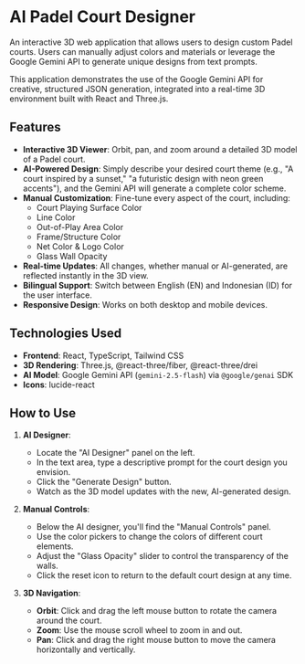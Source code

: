 # AI Padel Court Designer

An interactive 3D web application that allows users to design custom Padel courts. Users can manually adjust colors and materials or leverage the Google Gemini API to generate unique designs from text prompts.

This application demonstrates the use of the Google Gemini API for creative, structured JSON generation, integrated into a real-time 3D environment built with React and Three.js.

## Features

-   **Interactive 3D Viewer**: Orbit, pan, and zoom around a detailed 3D model of a Padel court.
-   **AI-Powered Design**: Simply describe your desired court theme (e.g., "A court inspired by a sunset," "a futuristic design with neon green accents"), and the Gemini API will generate a complete color scheme.
-   **Manual Customization**: Fine-tune every aspect of the court, including:
    -   Court Playing Surface Color
    -   Line Color
    -   Out-of-Play Area Color
    -   Frame/Structure Color
    -   Net Color & Logo Color
    -   Glass Wall Opacity
-   **Real-time Updates**: All changes, whether manual or AI-generated, are reflected instantly in the 3D view.
-   **Bilingual Support**: Switch between English (EN) and Indonesian (ID) for the user interface.
-   **Responsive Design**: Works on both desktop and mobile devices.

## Technologies Used

-   **Frontend**: React, TypeScript, Tailwind CSS
-   **3D Rendering**: Three.js, @react-three/fiber, @react-three/drei
-   **AI Model**: Google Gemini API (`gemini-2.5-flash`) via `@google/genai` SDK
-   **Icons**: lucide-react

## How to Use

1.  **AI Designer**:
    -   Locate the "AI Designer" panel on the left.
    -   In the text area, type a descriptive prompt for the court design you envision.
    -   Click the "Generate Design" button.
    -   Watch as the 3D model updates with the new, AI-generated design.

2.  **Manual Controls**:
    -   Below the AI designer, you'll find the "Manual Controls" panel.
    -   Use the color pickers to change the colors of different court elements.
    -   Adjust the "Glass Opacity" slider to control the transparency of the walls.
    -   Click the reset icon to return to the default court design at any time.

3.  **3D Navigation**:
    -   **Orbit**: Click and drag the left mouse button to rotate the camera around the court.
    -   **Zoom**: Use the mouse scroll wheel to zoom in and out.
    -   **Pan**: Click and drag the right mouse button to move the camera horizontally and vertically.

